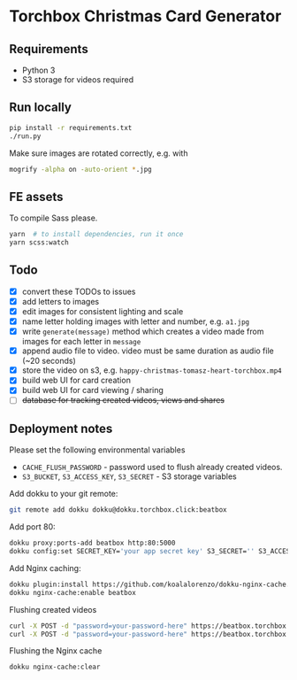 # Torchbox Christmas Card Generator

## Requirements

* Python 3
* S3 storage for videos required

## Run locally

```bash
pip install -r requirements.txt
./run.py
```

Make sure images are rotated correctly, e.g. with

```bash
mogrify -alpha on -auto-orient *.jpg
```

## FE assets
To compile Sass please.
```bash
yarn  # to install dependencies, run it once
yarn scss:watch
```

## Todo

 - [x] convert these TODOs to issues
 - [x] add letters to images
 - [x] edit images for consistent lighting and scale
 - [x] name letter holding images with letter and number, e.g. `a1.jpg`
 - [x] write `generate(message)` method which creates a video made from images for each letter in `message`
 - [x] append audio file to video. video must be same duration as audio file (~20 seconds)
 - [x] store the video on s3, e.g. `happy-christmas-tomasz-heart-torchbox.mp4`
 - [x] build web UI for card creation
 - [x] build web UI for card viewing / sharing
 - [ ] ~~database for tracking created videos, views and shares~~

## Deployment notes

Please set the following environmental variables
 * `CACHE_FLUSH_PASSWORD` - password used to flush already created videos.
 * `S3_BUCKET`, `S3_ACCESS_KEY`, `S3_SECRET` - S3 storage variables


Add dokku to your git remote:
```bash
git remote add dokku dokku@dokku.torchbox.click:beatbox
```

Add port 80:
```bash
dokku proxy:ports-add beatbox http:80:5000
dokku config:set SECRET_KEY='your app secret key' S3_SECRET='' S3_ACCESS_KEY='' S3_BUCKET='' CACHE_FLUSH_PASSWORD=''
```

Add Nginx caching:
```bash
dokku plugin:install https://github.com/koalalorenzo/dokku-nginx-cache.git nginx-cache
dokku nginx-cache:enable beatbox
```

Flushing created videos
```bash
curl -X POST -d "password=your-password-here" https://beatbox.torchbox.com/flush-s3/
curl -X POST -d "password=your-password-here" https://beatbox.torchbox.com/flush-tmp/
```

Flushing the Nginx cache
```bash
dokku nginx-cache:clear
```
